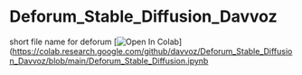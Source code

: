 # Deforum_Stable_Diffusion_Davvoz
short file name for deforum
[![Open In Colab](https://colab.research.google.com/assets/colab-badge.svg)](https://colab.research.google.com/github/davvoz/Deforum_Stable_Diffusion_Davvoz/blob/main/Deforum_Stable_Diffusion.ipynb

